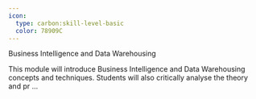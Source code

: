 ```yaml
---
icon:
  type: carbon:skill-level-basic
  color: 78909C
---
```

Business Intelligence and Data Warehousing

This module will introduce Business Intelligence and Data Warehousing concepts and techniques. Students will also critically analyse the theory and pr ... 

